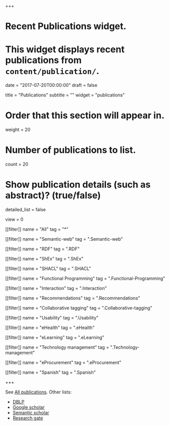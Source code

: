 +++
# Recent Publications widget.
# This widget displays recent publications from `content/publication/`.

date = "2017-07-20T00:00:00"
draft = false

title = "Publications"
subtitle = ""
widget = "publications"

# Order that this section will appear in.
weight = 20

# Number of publications to list.
count = 20

# Show publication details (such as abstract)? (true/false)
detailed_list = false

view = 0

[[filter]]
  name = "All"
  tag = "*"

[[filter]]
  name = "Semantic-web"
  tag = ".Semantic-web"
  
[[filter]]
  name = "RDF"
  tag = ".RDF"
  
[[filter]]
  name = "ShEx"
  tag = ".ShEx"
  
[[filter]]
  name = "SHACL"
  tag = ".SHACL"

[[filter]]
  name = "Functional Programming"
  tag = ".Functional-Programming"

[[filter]]
  name = "Interaction"
  tag = ".Interaction"

[[filter]]
  name = "Recommendations"
  tag = ".Recommendations"

  [[filter]]
  name = "Collaborative tagging"
  tag = ".Collaborative-tagging"
  
[[filter]]
  name = "Usability"
  tag = ".Usability"

[[filter]]
  name = "eHealth"
  tag = ".eHealth"
  
[[filter]]
  name = "eLearning"
  tag = ".eLearning"

[[filter]]
  name = "Technology management"
  tag = ".Technology-management"

[[filter]]
  name = "eProcurement"
  tag = ".eProcurement"

[[filter]]
  name = "Spanish"
  tag = ".Spanish"
  
+++

See [All publications](http://labra.weso.es/publication/). 
Other lists: 
- [DBLP](https://dblp.uni-trier.de/pers/hd/g/Gayo:Jos=eacute=_Emilio_Labra)
- [Google scholar](https://scholar.google.com/citations?user=TGfRNZkAAAAJ)
- [Semantic scholar](https://www.semanticscholar.org/author/José-Emilio-Labra-Gayo/1729679)
- [Research gate](https://www.researchgate.net/profile/Jose_Labra_Gayo)




